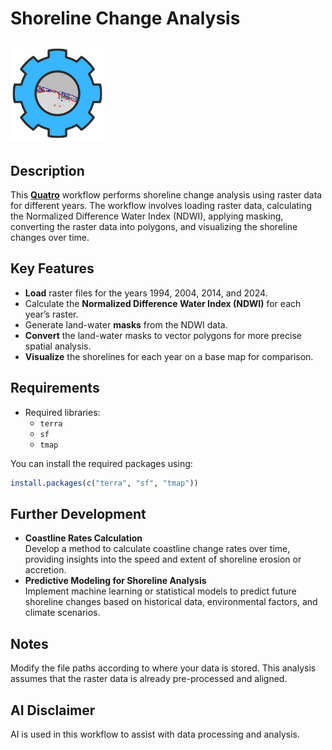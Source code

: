 # Shoreline Change Analysis <p><img src="./data_ex/output_ex.png" alt="Output Example" width="150"></p>


## Description
This [**Quatro**](Shoreline_Change_Analysis.qmd) workflow performs shoreline change analysis using raster data for different years. The workflow involves loading raster data, calculating the Normalized Difference Water Index (NDWI), applying masking, converting the raster data into polygons, and visualizing the shoreline changes over time.

## Key Features
-   **Load** raster files for the years 1994, 2004, 2014, and 2024.
-   Calculate the **Normalized Difference Water Index (NDWI)** for each year’s raster.
-   Generate land-water **masks** from the NDWI data.
-   **Convert** the land-water masks to vector polygons for more precise spatial analysis.
-   **Visualize** the shorelines for each year on a base map for comparison.

## Requirements
-   Required libraries:
    -   `terra`
    -   `sf`
    -   `tmap`

You can install the required packages using:

``` r
install.packages(c("terra", "sf", "tmap"))
```

## Further Development
-   **Coastline Rates Calculation**\
    Develop a method to calculate coastline change rates over time, providing insights into the speed and extent of shoreline erosion or accretion.
-   **Predictive Modeling for Shoreline Analysis**\
    Implement machine learning or statistical models to predict future shoreline changes based on historical data, environmental factors, and climate scenarios.

## Notes
Modify the file paths according to where your data is stored. This analysis assumes that the raster data is already pre-processed and aligned.

## AI Disclaimer
AI is used in this workflow to assist with data processing and analysis.